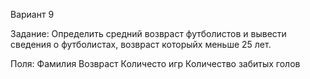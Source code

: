 Вариант 9

Задание: Определить средний возвраст футболистов и вывести сведения о футболистах, возвраст которыйх меньше 25 лет.

Поля: Фамилия Возвраст Количесто игр Количество забитых голов